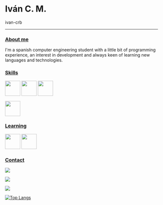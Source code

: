  # Iván C. M.
ivan-crb 
<hr>

### <ins>About me
I'm a spanish computer engineering student with a little bit of programming experience, an interest in development and always keen of learning new languages and technologies.
    
### <ins>Skills
<!--

-->
<img height="50" src="https://img.shields.io/badge/html-E34F26?logo=html5&style=for-the-badge&logoColor=F0F0F0"> <img height="50" src="https://img.shields.io/badge/CSS-1572B6?logo=css3&style=for-the-badge&logoColor=F0F0F0"> <img height="50" src="https://img.shields.io/badge/javascript-F7DF1E?logo=javascript&style=for-the-badge&logoColor=000000"> 
 
 <img height="50" src="https://img.shields.io/badge/react-61DAFB?logo=react&style=for-the-badge&logoColor=000000"> 
 
### <ins>Learning
 
 <img height="50" src="https://img.shields.io/badge/java-FFFFFF?logo=openjdk&style=for-the-badge&logoColor=000000"> 

 <img height="50" src="https://img.shields.io/badge/python-3776AB?logo=python&style=for-the-badge&logoColor=F0F0F0"> 
 
### <ins>Contact

 
[![](https://img.shields.io/badge/IvanCM%20%236545-7289DA?logo=discord&style=for-the-badge&logoColor=F0F0F0)](https://discord.com/users/290597608081195011)
 
 [![](https://img.shields.io/badge/caraballomesaivan%40gmail.com-EA4335?logo=gmail&style=for-the-badge&logoColor=F0F0F0)](mailto:caraballomesaivan@gmail.com)
 
  [![](https://img.shields.io/badge/IvanCM-F58025?logo=stackoverflow&style=for-the-badge&logoColor=F0F0F0)](https://stackoverflow.com/users/20286345/ivancm)
 
 <!--
 ### <ins>Stats
  ![Anurag's GitHub stats](https://github-readme-stats.vercel.app/api?username=ivan-crb&show_icons=true&theme=radical)
-->
 [![Top Langs](https://github-readme-stats.vercel.app/api/top-langs/?username=ivan-crb&theme=radical)](https://github.com/anuraghazra/github-readme-stats)

 


 
